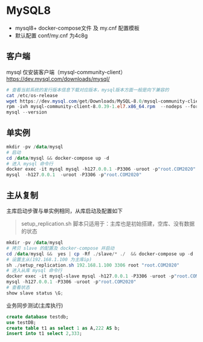 # MySQL8

- mysql8+ docker-compose文件 及 my.cnf 配置模板
- 默认配置 conf/my.cnf 为4c8g

## 客户端
mysql 仅安装客户端（mysql-community-client）
https://dev.mysql.com/downloads/mysql/
```powershell
# 查看当前系统的发行版本信息下载对应版本，mysql版本方面一般是向下兼容的
cat /etc/os-release 
wget https://dev.mysql.com/get/Downloads/MySQL-8.0/mysql-community-client-8.0.39-1.el7.x86_64.rpm
rpm -ivh mysql-community-client-8.0.39-1.el7.x86_64.rpm  --nodeps --force
mysql --version
```

## 单实例
```powershell
mkdir -pv /data/mysql
# 启动
cd /data/mysql && docker-compose up -d
# 进入 mysql 命令行
docker exec -it mysql mysql -h127.0.0.1 -P3306 -uroot -p"root.COM2020"
mysql  -h127.0.0.1  -uroot -P3306 -p"root.COM2020"
```

## 主从复制
主库启动步骤与单实例相同，从库启动及配置如下
> setup_replication.sh 脚本只适用于：主库也是初始搭建，空库、没有数据的状态
```powershell
mkdir -pv /data/mysql
# 拷贝 slave 的配置及 docker-compose 并启动
cd /data/mysql &&  yes | cp -Rf ./slave/* ./  && docker-compose up -d
# 设置主从(192.168.1.100 为主库ip)
sh ./setup_replication.sh 192.168.1.100 3306 root "root.COM2020"
# 进入从库 mysql 命令行
docker exec -it mysql-slave mysql -h127.0.0.1 -P3306 -uroot -p"root.COM2020"
mysql -h127.0.0.1 -P3306 -uroot -p"root.COM2020"
# 查看状态
show slave status \G;
```

业务同步测试(主库执行)
```sql
create database testdb;
use testDB;
create table t1 as select 1 as A,222 AS b;
insert into t1 select 2,333;
```